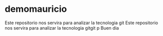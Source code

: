 # demomauricio
Este repositorio nos servira para analizar la tecnologia git
Este repositorio nos servira para analizar la tecnologia gitgit p
Buen dia 